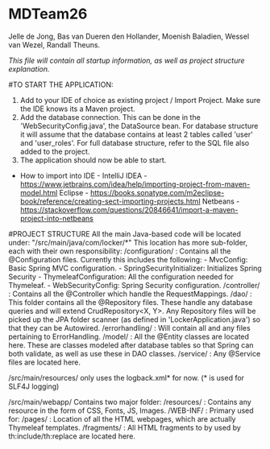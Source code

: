 # MDTeam26 
Jelle de Jong, Bas van Dueren den Hollander, Moenish Baladien, Wessel van Wezel, Randall Theuns.

*This file will contain all startup information, as well as project structure explanation.*

#TO START THE APPLICATION:

1. Add to your IDE of choice as existing project / Import Project. Make sure the IDE knows its a Maven project.
2. Add the database connection. This can be done in the 'WebSecurityConfig.java', the DataSource bean. For database structure it will assume that the database contains at least 2 tables called 'user' and 'user_roles'. For full database structure, refer to the SQL file also added to the project.
3. The application should now be able to start.

- How to import into IDE - 
IntelliJ IDEA - https://www.jetbrains.com/idea/help/importing-project-from-maven-model.html
Eclipse - https://books.sonatype.com/m2eclipse-book/reference/creating-sect-importing-projects.html
Netbeans - https://stackoverflow.com/questions/20846641/import-a-maven-project-into-netbeans

#PROJECT STRUCTURE 
All the main Java-based code will be located under: "/src/main/java/com/locker/*" This location has more sub-folder, each with their own responsibility:
/configuration/ : Contains all the @Configuration files. Currently this includes the following:
    - MvcConfig: Basic Spring MVC configuration.
    - SpringSecurityInitializer: Initializes Spring Security
    - ThymeleafConfiguration: All the configuration needed for Thymeleaf.
    - WebSecurityConfig: Spring Security configuration. 
/controller/ : Contains all the @Controller which handle the RequestMappings. 
/dao/ : This folder contains all the @Repository files. These handle any database queries and will extend CrudRepository<X, Y>. Any Repository files will be picked up the JPA folder scanner (as defined in 'LockerApplication.java') so that they can be Autowired.
/errorhandling/ : Will contain all and any files pertaining to ErrorHandling. 
/model/ : All the @Entity classes are located here. These are classes modeled after database tables so that Spring can both validate, as well as use these in DAO classes.
/service/ : Any @Service files are located here. 

/src/main/resources/ only uses the logback.xml* for now. (* is used for SLF4J logging)

/src/main/webapp/ Contains two major folder:
/resources/ : Contains any resource in the form of CSS, Fonts, JS, Images.
/WEB-INF/ : Primary used for:
    /pages/ : Location of all the HTML webpages, which are actually Thymeleaf templates. 
        /fragments/ : All HTML fragments to by used by th:include/th:replace are located here. 
